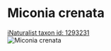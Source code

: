 
Miconia crenata
===============
  
[iNaturalist taxon id: 1293231](https://www.inaturalist.org/taxa/1293231)  
![Miconia crenata](https://inaturalist-open-data.s3.amazonaws.com/photos/8997329/medium.jpeg)